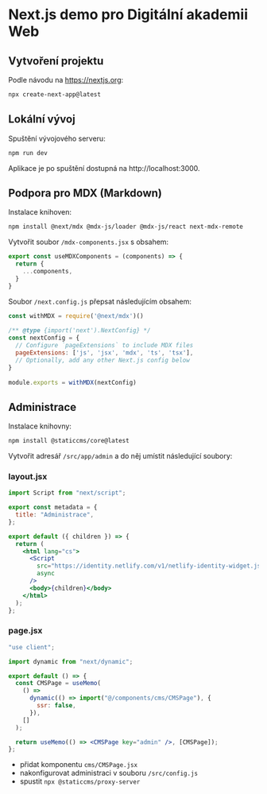  # Next.js demo pro Digitální akademii Web

## Vytvoření projektu

Podle návodu na https://nextjs.org:

```bash
npx create-next-app@latest
```


## Lokální vývoj

Spuštění vývojového serveru:

```bash
npm run dev
```

Aplikace je po spuštění dostupná na http://localhost:3000.

## Podpora pro MDX (Markdown)

Instalace knihoven:

```bash
npm install @next/mdx @mdx-js/loader @mdx-js/react next-mdx-remote
```

Vytvořit soubor `/mdx-components.jsx` s obsahem:

```jsx
export const useMDXComponents = (components) => {
  return {
    ...components,
  }
}
```

Soubor `/next.config.js` přepsat následujícím obsahem:

```js
const withMDX = require('@next/mdx')()
 
/** @type {import('next').NextConfig} */
const nextConfig = {
  // Configure `pageExtensions` to include MDX files
  pageExtensions: ['js', 'jsx', 'mdx', 'ts', 'tsx'],
  // Optionally, add any other Next.js config below
}
 
module.exports = withMDX(nextConfig)
```

## Administrace

Instalace knihovny:
```bash
npm install @staticcms/core@latest
```

Vytvořit adresář `/src/app/admin` a do něj umístit následující soubory:

### layout.jsx
```jsx
import Script from "next/script";

export const metadata = {
  title: "Administrace",
};

export default ({ children }) => {
  return (
    <html lang="cs">
      <Script
        src="https://identity.netlify.com/v1/netlify-identity-widget.js"
        async
      />
      <body>{children}</body>
    </html>
  );
};
```

### page.jsx

```jsx
"use client";

import dynamic from "next/dynamic";

export default () => {
  const CMSPage = useMemo(
    () =>
      dynamic(() => import("@/components/cms/CMSPage"), {
        ssr: false,
      }),
    []
  );

  return useMemo(() => <CMSPage key="admin" />, [CMSPage]);
};
```

* přidat komponentu `cms/CMSPage.jsx`
* nakonfigurovat administraci v souboru `/src/config.js`
* spustit `npx @staticcms/proxy-server`